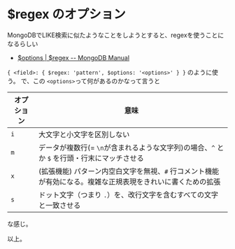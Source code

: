# $regex のオプション

MongoDBでLIKE検索に似たようなことをしようとすると、regexを使うことになるらしい

* [$options | $regex -- MongoDB Manual](https://docs.mongodb.com/manual/reference/operator/query/regex/#op._S_regex)

`{ <field>: { $regex: 'pattern', $options: '<options>' } }` のように使う。
で、この `<options>`って何があるのかなって言うと


|オプション|意味                                                                                                          |
|----------|--------------------------------------------------------------------------------------------------------------|
| `i`      | 大文字と小文字を区別しない                                                                                   |
| `m`      | データが複数行(= `\n`が含まれるような文字列)の場合、`^` とか `$` を行頭・行末にマッチさせる                  |
| `x`      | (拡張機能) パターン内空白文字を無視、`#` 行コメント機能 が有効になる。複雑な正規表現をきれいに書くための拡張 |
| `s`      | ドット文字（つまり `.`）を、改行文字を含むすべての文字と一致させる                                           |

な感じ。

以上。
